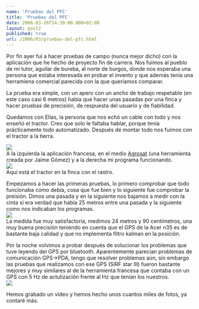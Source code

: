 ```yaml
---
name: 'Pruebas del PFC'
title: 'Pruebas del PFC'
date: 2006-03-26T14:39:00.000+02:00
layout: post2
published: true
url: /2006/03/pruebas-del-pfc.html
---
```


Por fin ayer fui a hacer pruebas de campo (nunca mejor dicho) con la aplicación que he hecho de proyecto fin de carrera. Nos fuimos al pueblo de mi tutor, aguilar de bureba, al norte de burgos, donde nos esperaba una persona que estaba interesada en probar el invento y que además tenía una herramiena comercial parecida con la que queríamos comparar.  
  
La prueba era simple, con un apero con un ancho de trabajo respetable (en este caso casi 6 metros) había que hacer unas pasadas por una finca y hacer pruebas de precisión, de respuesta del usuario y de fiabilidad.  
  
Quedamos con Elías, la persona que nos echó un cable con todo y nos enseñó el tractor. Creo que solo le faltaba hablar, porque tenía prácticamente todo automatizado. Después de montar todo nos fuimos con el tractor a la tierra.  
  
![](http://static.flickr.com/43/118099439_c51834a460.jpg)  
A la izquierda la aplicación francesa, en el medio [Agrosat](http://www.gmvsistemas.es/aplicaciones_gnss/agrosat.htm) (una herramienta creada por Jaime Gómez) y a la derecha mi programa funcionando.  
![](http://static.flickr.com/34/118099475_b5656cc3e5.jpg)  
Aquí está el tractor en la finca con el rastro.  
  
Empezamos a hacer las primeras pruebas, lo primero comprobar que todo funcionaba como debía, cosa que fue bien y lo siguiente fue comprobar la preisión. Dimos una pasada y en la siguiente nos bajamos a medir con la cinta si era verdad que había 25 metros entre una pasada y la siguiente como nos indicaban los programas.  
![](http://static.flickr.com/56/118099425_f630f22567.jpg)  
La medida fue muy satisfactoria, medimos 24 metros y 90 centímetros, una muy buena precisión teniéndo en cuenta que el GPS de la Acer n35 es de bastante baja calidad y que no implementa filtro kalman en la posición.  
  
Por la noche volvimos a probar después de solucionar los problemas que tuve leyendo del GPS por bluetooth. Aparentemente parecían problemas de comunicación GPS->PDA, tengo que resolver problemas aún, sin embargo las pruebas que realizamos con ese GPS (SIRF star III) fueron bastante mejores y muy similares al de la herramienta francesa que contaba con un GPS con 5 Hz de actulización frente al Hz que tenían los nuestros.  
![](http://static.flickr.com/41/118099464_ef0e5816cc.jpg)  
  
Hemos grabado un video y hemos hecho unos cuantos miles de fotos, ya contaré más.